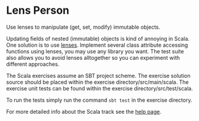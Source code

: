 # Lens Person

Use lenses to manipulate (get, set, modify) immutable objects.

Updating fields of nested (immutable) objects is kind of annoying in Scala. One solution
is to use [lenses](https://wiki.haskell.org/Lens).  Implement several class attribute
accessing functions using lenses, you may use any library you want. The test
suite also allows you to avoid lenses alltogether so you can experiment with
different approaches.


The Scala exercises assume an SBT project scheme. The exercise solution source
should be placed within the exercise directory/src/main/scala. The exercise
unit tests can be found within the exercise directory/src/test/scala.

To run the tests simply run the command `sbt test` in the exercise directory.

For more detailed info about the Scala track see the [help
page](http://help.exercism.io/getting-started-with-scala.html).
